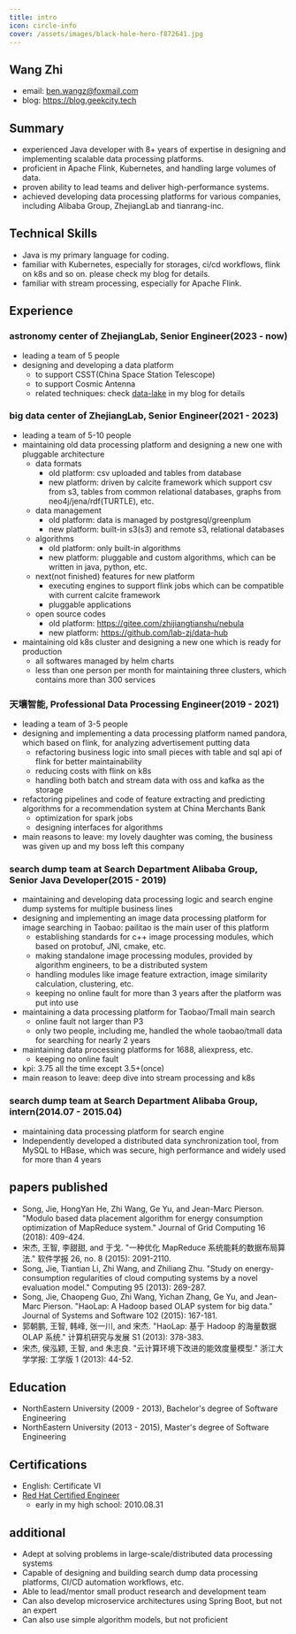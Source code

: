 ```yaml
---
title: intro
icon: circle-info
cover: /assets/images/black-hole-hero-f872641.jpg
---
```


## Wang Zhi 

* email: ben.wangz@foxmail.com
* blog: https://blog.geekcity.tech

## Summary

* experienced Java developer with 8+ years of expertise in designing and implementing scalable data processing platforms. 
* proficient in Apache Flink, Kubernetes, and handling large volumes of data. 
* proven ability to lead teams and deliver high-performance systems.
* achieved developing data processing platforms for various companies, including Alibaba Group, ZhejiangLab and tianrang-inc.

## Technical Skills

* Java is my primary language for coding.
* familiar with Kubernetes, especially for storages, ci/cd workflows, flink on k8s and so on. please check my blog for details.
* familiar with stream processing, especially for Apache Flink.

## Experience

### astronomy center of ZhejiangLab, Senior Engineer(2023 - now)
* leading a team of 5 people
* designing and developing a data platform
    + to support CSST(China Space Station Telescope)
    + to support Cosmic Antenna
    + related techniques: check [data-lake](https://blog.geekcity.tech/articles/data-lake/) in my blog for details

### big data center of ZhejiangLab, Senior Engineer(2021 - 2023)
* leading a team of 5-10 people
* maintaining old data processing platform and designing a new one with pluggable architecture
    + data formats
        * old platform: csv uploaded and tables from database
        * new platform: driven by calcite framework which support csv from s3, tables from common relational databases, graphs from neo4j/jena/rdf(TURTLE), etc.
    + data management
        * old platform: data is managed by postgresql/greenplum
        * new platform: built-in s3(s3) and remote s3, relational databases
    + algorithms
        * old platform: only built-in algorithms
        * new platform: pluggable and custom algorithms, which can be written in java, python, etc.
    + next(not finished) features for new platform
        * executing engines to support flink jobs which can be compatible with current calcite framework
        * pluggable applications 
    + open source codes
        * old platform: https://gitee.com/zhijiangtianshu/nebula
        * new platform: https://github.com/lab-zj/data-hub
* maintaining old k8s cluster and designing a new one which is ready for production
    + all softwares managed by helm charts
    + less than one person per month for maintaining three clusters, which contains more than 300 services

### 天壤智能, Professional Data Processing Engineer(2019 - 2021)
* leading a team of 3-5 people
* designing and implementing a data processing platform named pandora, which based on flink, for analyzing advertisement putting data
    + refactoring business logic into small pieces with table and sql api of flink for better maintainability
    + reducing costs with flink on k8s
    + handling both batch and stream data with oss and kafka as the storage 
* refactoring pipelines and code of feature extracting and predicting algorithms for a recommendation system at China Merchants Bank
    + optimization for spark jobs
    + designing interfaces for algorithms
* main reasons to leave: my lovely daughter was coming, the business was given up and my boss left this company

### search dump team at Search Department Alibaba Group, Senior Java Developer(2015 - 2019)
* maintaining and developing data processing logic and search engine dump systems for multiple business lines
* designing and implementing an image data processing platform for image searching in Taobao: pailitao is the main user of this platform
    + establishing standards for c++ image processing modules, which based on protobuf, JNI, cmake, etc.
    + making standalone image processing modules, provided by algorithm engineers, to be a distributed system
    + handling modules like image feature extraction, image similarity calculation, clustering, etc.
    + keeping no online fault for more than 3 years after the platform was put into use
* maintaining a data processing platform for Taobao/Tmall main search
    + online fault not larger than P3
    + only two people, including me, handled the whole taobao/tmall data for searching for nearly 2 years
* maintaining data processing platforms for 1688, aliexpress, etc.
    + keeping no online fault
* kpi: 3.75 all the time except 3.5+(once)
* main reason to leave: deep dive into stream processing and k8s

### search dump team at Search Department Alibaba Group, intern(2014.07 - 2015.04)
* maintaining data processing platform for search engine
* Independently developed a distributed data synchronization tool, from MySQL to HBase, which was secure, high performance and widely used for more than 4 years

## papers published

* Song, Jie, HongYan He, Zhi Wang, Ge Yu, and Jean-Marc Pierson. "Modulo based data placement algorithm for energy consumption optimization of MapReduce system." Journal of Grid Computing 16 (2018): 409-424.
* 宋杰, 王智, 李甜甜, and 于戈. "一种优化 MapReduce 系统能耗的数据布局算法." 软件学报 26, no. 8 (2015): 2091-2110.
* Song, Jie, Tiantian Li, Zhi Wang, and Zhiliang Zhu. "Study on energy-consumption regularities of cloud computing systems by a novel evaluation model." Computing 95 (2013): 269-287.
* Song, Jie, Chaopeng Guo, Zhi Wang, Yichan Zhang, Ge Yu, and Jean-Marc Pierson. "HaoLap: A Hadoop based OLAP system for big data." Journal of Systems and Software 102 (2015): 167-181.
* 郭朝鹏, 王智, 韩峰, 张一川, and 宋杰. "HaoLap: 基于 Hadoop 的海量数据 OLAP 系统." 计算机研究与发展 S1 (2013): 378-383.
* 宋杰, 侯泓颖, 王智, and 朱志良. "云计算环境下改进的能效度量模型." 浙江大学学报: 工学版 1 (2013): 44-52.

## Education

* NorthEastern University (2009 - 2013), Bachelor's degree of Software Engineering
* NorthEastern University (2013 - 2015), Master's degree of Software Engineering

## Certifications

* English: Certificate VI
* [Red Hat Certified Engineer](RHCE_Zhi_Wang.pdf.md)
    + early in my high school: 2010.08.31

## additional

* Adept at solving problems in large-scale/distributed data processing systems
* Capable of designing and building search dump data processing platforms, CI/CD automation workflows, etc.
* Able to lead/mentor small product research and development team
* Can also develop microservice architectures using Spring Boot, but not an expert
* Can also use simple algorithm models, but not proficient
